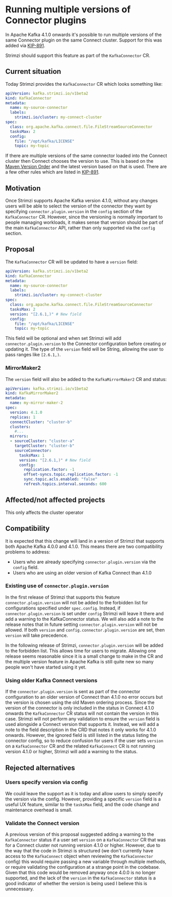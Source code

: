 # Running multiple versions of Connector plugins

In Apache Kafka 4.1.0 onwards it's possible to run multiple versions of the same Connector plugin on the same Connect cluster.
Support for this was added via [KIP-891][kip_891].

Strimzi should support this feature as part of the `KafkaConnector` CR.

## Current situation

Today Strimzi provides the `KafkaConnector` CR which looks something like:

```yaml
apiVersion: kafka.strimzi.io/v1beta2
kind: KafkaConnector
metadata:
  name: my-source-connector
  labels:
    strimzi.io/cluster: my-connect-cluster
spec:
  class: org.apache.kafka.connect.file.FileStreamSourceConnector
  tasksMax: 2
  config:
    file: "/opt/kafka/LICENSE"
    topic: my-topic
```

If there are multiple versions of the same connector loaded into the Connect cluster then Connect chooses the version to use.
This is based on the [Maven Version Order](https://maven.apache.org/pom.html#Version_Order_Specification) and the latest version based on that is used.
There are a few other rules which are listed in [KIP-891][kip_891].

## Motivation

Once Strimzi supports Apache Kafka version 4.1.0, without any changes users will be able to select the version of the connector they want by specifying `connector.plugin.version` in the `config` section of the `KafkaConnector` CR.
However, since the versioning is normally important to people managing workloads, it makes sense that version should be part of the main `KafkaConnector` API, rather than only supported via the `config` section.

## Proposal

The `KafkaConnector` CR will be updated to have a `version` field:

```yaml
apiVersion: kafka.strimzi.io/v1beta2
kind: KafkaConnector
metadata:
  name: my-source-connector
  labels:
    strimzi.io/cluster: my-connect-cluster
spec:
  class: org.apache.kafka.connect.file.FileStreamSourceConnector
  tasksMax: 2
  version: "[2.6.1,)" # New field
  config:
    file: "/opt/kafka/LICENSE"
    topic: my-topic
```

This field will be optional and when set Strimzi will add `connector.plugin.version` to the Connector configuration before creating or updating it.
The type of the `version` field will be String, allowing the user to pass ranges like `[2.6.1,)`.

### MirrorMaker2

The `version` field will also be added to the `KafkaMirrorMaker2` CR and status:

```yaml
apiVersion: kafka.strimzi.io/v1beta2
kind: KafkaMirrorMaker2
metadata:
  name: my-mirror-maker-2
spec:
  version: 4.1.0
  replicas: 1
  connectCluster: "cluster-b"
  clusters:
    #...
  mirrors:
  - sourceCluster: "cluster-a"
    targetCluster: "cluster-b"
    sourceConnector:
      tasksMax: 1
      version: "[2.6.1,)" # New field
      config:
        replication.factor: -1
        offset-syncs.topic.replication.factor: -1
        sync.topic.acls.enabled: "false"
        refresh.topics.interval.seconds: 600
```

## Affected/not affected projects

This only affects the cluster operator

## Compatibility

It is expected that this change will land in a version of Strimzi that supports both Apache Kafka 4.0.0 and 4.1.0.
This means there are two compatibility problems to address:
* Users who are already specifying `connector.plugin.version` via the `config` field.
* Users who are using an older version of Kafka Connect than 4.1.0

### Existing use of `connector.plugin.version`

In the first release of Strimzi that supports this feature `connector.plugin.version` will not be added to the forbidden list for configurations specified under `spec.config`.
Instead, if `connector.plugin.version` is set under `config` Strimzi will leave it there and add a warning to the KafkaConnector status.
We will also add a note to the release notes that in future setting `connector.plugin.version` will not be allowed.
If both `version` and `config.connector.plugin.version` are set, then `version` will take precedence.

In the following release of Strimzi, `connector.plugin.version` will be added to the forbidden list.
This allows time for users to migrate.
Allowing one release seems reasonable since it is a small change to make in the CR and the multiple version feature in Apache Kafka is still quite new so many people won't have started using it yet.

### Using older Kafka Connect versions
If the `connector.plugin.version` is sent as part of the connector configuration to an older version of Connect than 4.1.0 no error occurs but the version is chosen using the old Maven ordering process.
Since the version of the connector is only included in the status in Connect 4.1.0 onwards the `KafkaConnector` CR status will not contain the version in this case.
Strimzi will not perform any validation to ensure the `version` field is used alongside a Connect version that supports it.
Instead, we will add a note to the field description in the CRD that notes it only works for 4.1.0 onwards.
However, the ignored field is still listed in the status listing the connector config, so to reduce confusion for users if the user sets `version` on a `KafkaConnector` CR and the related `KafkaConnect` CR is not running version 4.1.0 or higher, Strimzi will add a warning to the status.

## Rejected alternatives

### Users specify version via config

We could leave the support as it is today and allow users to simply specify the version via the config.
However, providing a specific `version` field is a useful UX feature, similar to the `tasksMax` field, and the code change and maintenance overhead is small.

### Validate the Connect version

A previous version of this proposal suggested adding a warning to the `KafkaConnector` status if a user set `version` on a `KafkaConnector` CR that was for a Connect cluster not running version 4.1.0 or higher.
However, due to the way that the code in Strimzi is structured (we don't currently have access to the `KafkaConnect` object when reviewing the `KafkaConnector` config) this would require passing a new 
variable through multiple methods, or require validating the configuration at a strange point in the codebase.
Given that this code would be removed anyway once 4.0.0 is no longer supported, and the lack of the `version` in the `KafkaConnector` status is a good indicator of whether the version is being used 
I believe this is unnecessary.

[kip_891]: https://cwiki.apache.org/confluence/display/KAFKA/KIP-891:+Running+multiple+versions+of+Connector+plugins